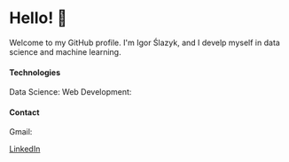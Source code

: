 # Hello! 👋

Welcome to my GitHub profile. I'm Igor Ślazyk, and I develp myself in data science and machine learning. 

#### Technologies

Data Science: 
Web Development:

#### Contact

Gmail:

[LinkedIn](https://www.linkedin.com/in/igor-slazyk/)


<!--
**islazykv/islazykv** is a ✨ _special_ ✨ repository because its `README.md` (this file) appears on your GitHub profile.

Here are some ideas to get you started:

- 🔭 I’m currently working on ...
- 🌱 I’m currently learning ...
- 👯 I’m looking to collaborate on ...
- 🤔 I’m looking for help with ...
- 💬 Ask me about ...
- 📫 How to reach me: ...
- 😄 Pronouns: ...
- ⚡ Fun fact: ...
-->

